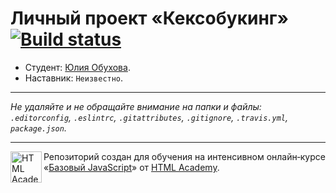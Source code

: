# Личный проект «Кексобукинг» [![Build status][travis-image]][travis-url]

* Студент: [Юлия Обухова](https://up.htmlacademy.ru/javascript/10/user/488747).
* Наставник: `Неизвестно`.

---

_Не удаляйте и не обращайте внимание на папки и файлы:_<br>
_`.editorconfig`, `.eslintrc`, `.gitattributes`, `.gitignore`, `.travis.yml`, `package.json`._

---

<a href="https://htmlacademy.ru/intensive/javascript"><img align="left" width="50" height="50" title="HTML Academy" src="https://up.htmlacademy.ru/static/img/intensive/javascript/logo-for-github.svg"></a>

Репозиторий создан для обучения на интенсивном онлайн‑курсе «[Базовый JavaScript](https://htmlacademy.ru/intensive/javascript)» от [HTML Academy](https://htmlacademy.ru).

[travis-image]: https://travis-ci.org/htmlacademy-javascript/488747-keksobooking.svg?branch=master
[travis-url]: https://travis-ci.org/htmlacademy-javascript/488747-keksobooking
